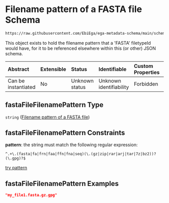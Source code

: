 # Filename pattern of a FASTA file Schema

```txt
https://raw.githubusercontent.com/EbiEga/ega-metadata-schema/main/schemas/EGA.common-definitions.json#/definitions/fastaFileFilenamePattern
```

This object exists to hold the filename pattern that a 'FASTA' filetypeId would have, for it to be referenced elsewhere within this (or other) JSON schema.

| Abstract            | Extensible | Status         | Identifiable            | Custom Properties | Additional Properties | Access Restrictions | Defined In                                                                                           |
| :------------------ | :--------- | :------------- | :---------------------- | :---------------- | :-------------------- | :------------------ | :--------------------------------------------------------------------------------------------------- |
| Can be instantiated | No         | Unknown status | Unknown identifiability | Forbidden         | Allowed               | none                | [EGA.common-definitions.json\*](../../../schemas/EGA.common-definitions.json "open original schema") |

## fastaFileFilenamePattern Type

`string` ([Filename pattern of a FASTA file](ega-4-definitions-filename-pattern-of-a-fasta-file.md))

## fastaFileFilenamePattern Constraints

**pattern**: the string must match the following regular expression:&#x20;

```regexp
^.+\.(fasta|fa|frn|faa|ffn|fna|seq)(\.(gz|zip|rar|arj|tar|7z|bz2))?(\.gpg)?$
```

[try pattern](https://regexr.com/?expression=%5E.%2B%5C.\(fasta%7Cfa%7Cfrn%7Cfaa%7Cffn%7Cfna%7Cseq\)\(%5C.\(gz%7Czip%7Crar%7Carj%7Ctar%7C7z%7Cbz2\)\)%3F\(%5C.gpg\)%3F%24 "try regular expression with regexr.com")

## fastaFileFilenamePattern Examples

```json
"my_file1.fasta.gz.gpg"
```
